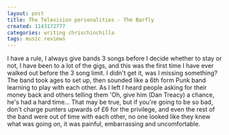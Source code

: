 ```yaml
---
layout: post
title: The Television personalities - The Barfly
created: 1143172777
categories: writing chrischinchilla
tags: music reviews
---
```


I have a rule, I always give bands 3 songs before I decide whether to stay or not, I have been to a lot of the gigs, and this was the first time I have ever walked out before the 3 song limit. I didn't get it, was I missing something? The band took ages to set up, then sounded like a 6th form Punk band learning to play with each other. As I left I heard people asking for their money back and others telling them 'Oh, give him (Dan Treacy) a chance, he's had a hard time… That may be true, but if you're going to be so bad, don't charge punters upwards of £6 for the privilege, and even the rest of the band were out of time with each other, no one looked like they knew what was going on, it was painful, embarrassing and uncomfortable.
